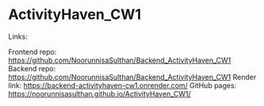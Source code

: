 # ActivityHaven_CW1

Links:

Frontend repo: https://github.com/NoorunnisaSulthan/Backend_ActivityHaven_CW1
Backend repo: https://github.com/NoorunnisaSulthan/Backend_ActivityHaven_CW1
Render link: https://backend-activityhaven-cw1.onrender.com/
GitHub pages: https://noorunnisasulthan.github.io/ActivityHaven_CW1/
